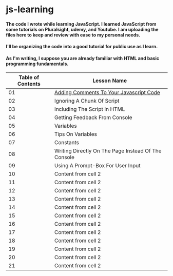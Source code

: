 # js-learning
#### The code I wrote while learning JavaScript. I learned JavaScript from some tutorials on Pluralsight, udemy, and Youtube. I am uploading the files here to keep and review with ease to my personal needs.
#### I'll be organizing the code into a good tutorial for public use as I learn.
#### As I'm writing, I suppose you are already familiar with HTML and basic programming fundamentals.

| Table of Contents | Lesson Name |
| ----------------- | ----------- |
|    01  | [Adding Comments To Your Javascript Code](./js-tutorials/01-commenting.md)|
|    02  | Ignoring A Chunk Of Script |
|    03  | Including The Script In HTML |
|    04  | Getting Feedback From Console |
|    05  | Variables |
|    06  | Tips On Variables | 
|    07  | Constants | 
|    08  | Writing Directly On The Page Instead Of The Console |
|    09  | Using A Prompt-Box For User Input |
|    10  | Content from cell 2 |
|    11  | Content from cell 2 |
|    12  | Content from cell 2 | 
|    13  | Content from cell 2 |
|    14  | Content from cell 2 |
|    15  | Content from cell 2 |
|    16  | Content from cell 2 |
|    17  | Content from cell 2 |
|    18  | Content from cell 2 |
|    19  | Content from cell 2 |
|    20  | Content from cell 2 |
|    21  | Content from cell 2 |
